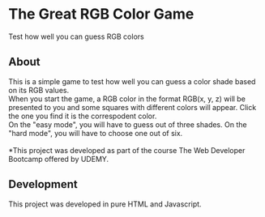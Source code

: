 # The Great RGB Color Game
Test how well you can guess RGB colors


About
--------------
This is a simple game to test how well you can guess a color shade based on its RGB values.<br>
When you start the game, a RGB color in the format RGB(x, y, z) will be presented to you and some squares with different
colors will appear. Click the one you find it is the correspodent color.<br>
On the "easy mode", you will have to guess out of three shades. On the "hard mode", you will have to choose one out of six.
<br><br>
*This project was developed as part of the course The Web Developer Bootcamp offered by UDEMY.

Development
--------------
This project was developed in pure HTML and Javascript.
